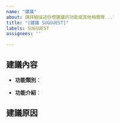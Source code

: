 ```yaml
---
name: "建議"
about: 請詳細描述你想建議的功能或其他相關等...ˋ
title: "[建議 SUGGUEST]"
labels: SUGGUEST
assignees: ''

---
```


## **建議內容**
- **功能類別**：

- **功能介紹**：

## **建議原因**
